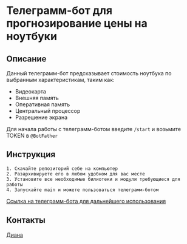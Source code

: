 # Телеграмм-бот для прогнозирование цены на ноутбуки
## Описание

Данный телеграмм-бот предсказывает стоимость ноутбука по выбранным характеристикам, таким как:

*  Видеокарта
*  Внешняя память
*  Оперативная память
*  Центральный процессор
*  Разрешение экрана

Для начала работы с телеграмм-ботом введите `/start` и возьмите TOKEN в `@BotFather`

## Инструкция
````
1. Скачайте репозиторий себе на компьютер
2. Разархивируете его в любом удобном для вас месте
3. Установите все необходимые билиотеки и модули требующиеся для работы
4. Запускайте main и можете пользоваться телеграмм-ботом
````

<a href="https://t.me/LaptopPriceBot">
<p> Ссылка на телеграмм-бота для дальнейшего использования </p>
  </a>

## Контакты
<a href="https://vk.com/di.gavr">
   <p> Диана </p>
  </a>
